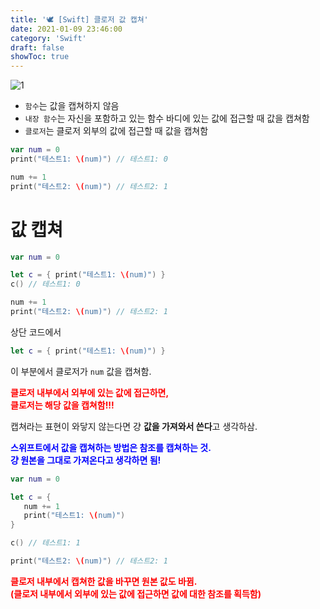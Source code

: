 ```yaml
---
title: '🕊 [Swift] 클로저 값 캡쳐'
date: 2021-01-09 23:46:00
category: 'Swift'
draft: false
showToc: true
---
```


![1](https://user-images.githubusercontent.com/55340876/110316435-13a02980-804e-11eb-9b2a-5ee3099d0383.png)

- `함수`는 값을 캡쳐하지 않음
- `내장 함수`는 자신을 포함하고 있는 함수 바디에 있는 값에 접근할 때 값을 캡쳐함
- `클로저`는 클로저 외부의 값에 접근할 때 값을 캡쳐함

```swift
var num = 0
print("테스트1: \(num)") // 테스트1: 0

num += 1
print("테스트2: \(num)") // 테스트2: 1
```

# 값 캡쳐

```swift
var num = 0

let c = { print("테스트1: \(num)") }
c() // 테스트1: 0

num += 1
print("테스트2: \(num)") // 테스트2: 1
```

상단 코드에서

```swift
let c = { print("테스트1: \(num)") }
```

이 부분에서 클로저가 `num` 값을 캡쳐함.

<span style="color: red;">**클로저 내부에서 외부에 있는 값에 접근하면,  
클로저는 해당 값을 캡쳐함!!!**</span>

캡쳐라는 표현이 와닿지 않는다면 걍 **값을 가져와서 쓴다**고 생각하삼.

<span style="color: blue;">**스위프트에서 값을 캡쳐하는 방법은 참조를 캡쳐하는 것.  
걍 원본을 그대로 가져온다고 생각하면 됨!**</span>

```swift
var num = 0

let c = {
   num += 1
   print("테스트1: \(num)")
}

c() // 테스트1: 1

print("테스트2: \(num)") // 테스트2: 1
```

<span style="color: red;">**클로저 내부에서 캡쳐한 값을 바꾸면 원본 값도 바뀜.  
(클로저 내부에서 외부에 있는 값에 접근하면 값에 대한 참조를 획득함)**</span>
